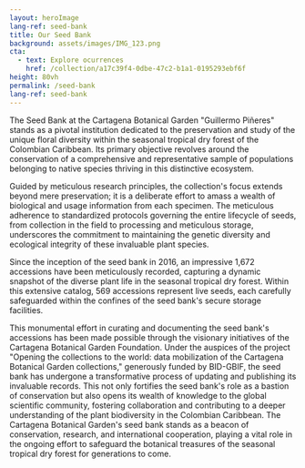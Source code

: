 ```yaml
---
layout: heroImage
lang-ref: seed-bank
title: Our Seed Bank
background: assets/images/IMG_123.png
cta:
  - text: Explore ocurrences
    href: /collection/a17c39f4-0dbe-47c2-b1a1-0195293ebf6f
height: 80vh
permalink: /seed-bank
lang-ref: seed-bank
---
```

The Seed Bank at the Cartagena Botanical Garden "Guillermo Piñeres" stands as a pivotal institution dedicated to the preservation and study of the unique floral diversity within the seasonal tropical dry forest of the Colombian Caribbean. Its primary objective revolves around the conservation of a comprehensive and representative sample of populations belonging to native species thriving in this distinctive ecosystem.

Guided by meticulous research principles, the collection's focus extends beyond mere preservation; it is a deliberate effort to amass a wealth of biological and usage information from each specimen. The meticulous adherence to standardized protocols governing the entire lifecycle of seeds, from collection in the field to processing and meticulous storage, underscores the commitment to maintaining the genetic diversity and ecological integrity of these invaluable plant species.

Since the inception of the seed bank in 2016, an impressive 1,672 accessions have been meticulously recorded, capturing a dynamic snapshot of the diverse plant life in the seasonal tropical dry forest. Within this extensive catalog, 569 accessions represent live seeds, each carefully safeguarded within the confines of the seed bank's secure storage facilities.

This monumental effort in curating and documenting the seed bank's accessions has been made possible through the visionary initiatives of the Cartagena Botanical Garden Foundation. Under the auspices of the project "Opening the collections to the world: data mobilization of the Cartagena Botanical Garden collections," generously funded by BID-GBIF, the seed bank has undergone a transformative process of updating and publishing its invaluable records. This not only fortifies the seed bank's role as a bastion of conservation but also opens its wealth of knowledge to the global scientific community, fostering collaboration and contributing to a deeper understanding of the plant biodiversity in the Colombian Caribbean. The Cartagena Botanical Garden's seed bank stands as a beacon of conservation, research, and international cooperation, playing a vital role in the ongoing effort to safeguard the botanical treasures of the seasonal tropical dry forest for generations to come.
